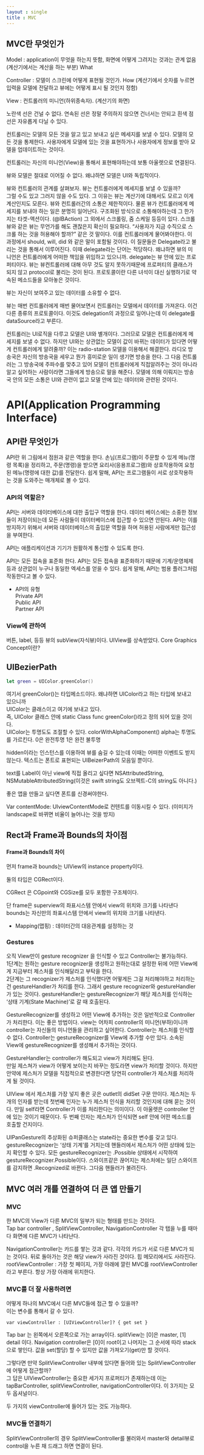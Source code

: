 ```yaml
---
layout : single
title : MVC
---
```


## MVC란 무엇인가
Model : application이 무엇을 하는지 뜻함, 화면에 어떻게 그려지는 것과는 관계 없음 (계산기에서는 계산을 하는 부분) What

Controller : 모델이 스크린에 어떻게 표현될 것인가. How (계산기에서 숫자를 누르면 입력을 모델에 전달하고 뷰에는 어떻게 표시 될 것인지 정함)

View : 컨트롤러의 미니언(하위종속자). (계산기의 화면)
  
노란색 선은 건널 수 없다. 연속된 선은 정말 주의하지 않으면 건너서는 안되고 흰색 점선은 자유롭게 다닐 수 있다. 

컨트롤러는 모델의 모든 것을 알고 있고 보내고 싶은 메세지를 보낼 수 있다. 
모델의 모든 것을 통제한다. 사용자에게 모델에 있는 것을 표현하거나 사용자에게 정보를 받아 모델을 업데이트하는 것이다. 

컨트롤러는 자신의 미니언(View)을 통해서 표현해야하는데 보통 아울렛으로 연결된다.

뷰와 모델은 절대로 이어질 수 없다. 왜냐하면 모델은 UI와 독립적이다. 

뷰와 컨트롤러의 관계를 살펴보자. 뷰는 컨트롤러에게 메세지를 보낼 수 있을까?  
그럴 수도 있고 그러지 않을 수도 있다. 그 이유는 뷰는 계산기에 대해서도 모르고 이게 계산인지도 모른다. 뷰와 컨트롤러간의 소통은 제한적이다. 물론 뷰가 컨트롤러에게 메세지를 보내야 하는 일은 분명히 일어난다. 구조화된 방식으로 소통해야하는데 그 한가지는 타겟-액션이다. (@IBAction) 그 외에서 스크롤링, 줌 스케일 등등이 있다. 스크롤뷰와 같은 뷰는 무언가를 해도 괜찮은지 확신이 필요하다. “사용자가 지금 수직으로 스크롤 하는 것을 허용해야 할까?” 같은 것 말이다. 이를 컨트롤러에게 물어봐야한다. 이 과정에서 should, will, did 와 같은 말이 포함될 것이다. 이 질문들은 Delegate라고 불리는 것을 통해서 이루어진다. 이때 delegate라는 단어는 적당하다. 왜냐하면 뷰의 미니언은 컨트롤러에게 어떠한 책임을 위임하고 있으니까. delegate는 뷰 안에 있는 프로퍼티이다. 뷰는 뷰컨트롤러에 대해 아무 것도 알지 못하기때문에 프로퍼티의 클래스가 되지 않고 protocol로 불리는 것이 된다. 프로토콜이란 다른 녀석이 대신 실행하기로 약속된 메소드들을 모아놓은 것이다.   

뷰는 자신이 보여주고 있는 데이터를 소유할 수 없다. 

뷰는 매번 컨트롤러에게 매번 물어보면서 컨트롤러는 모델에서 데이터를 가져온다.  이건 다른 종류의 프로토콜이다. 이것도 delegation의 과정으로 일어나는데 이 delegate를 dataSource라고 부른다.

컨트롤러는 UI로직을 다루고 모델은 UI와 별개이다. 그러므로 모델은 컨트롤러에게 메세지를 보낼 수 없다. 하지만 UI와는 상관없는 모델이 값이 바뀌는 데이터가 있다면 어떻게 컨트롤러에게 알려줄까? 이는 radio-station 모델을 이용해서 해결한다. 라디오 방송국은 자신의 방송국을 세우고 뭔가 흥미로운 일이 생기면 방송을 한다. 그 다음 컨트롤러는 그 방송국에 주파수를 맞추고 있어 모델이 컨트롤러에게 직접알려주는 것이 아니라 알고 싶어하는 사람이라면 그들에게 방송으로 말을 해준다. 모델에 의해 이뤄지는 방송국 안의 모든 소통은 UI와 관련이 없고 모델 안에 있는 데이터와 관련된 것이다. 













# API(Application Programming Interface)
## API란 무엇인가
API란 위 그림에서 점원과 같은 역할을 한다. 손님(프로그램)이 주문할 수 있게 메뉴(명령 목록)을 정리하고, 주문(명령)을 받으면 요리사(응용프로그램)와 상호작용하여 요청된 메뉴(명령에 대한 값)를 전달한다. 쉽게 말해, API는 프로그램들이 서로 상호작용하는 것을 도와주는 매개체로 볼 수 있다. 

### API의 역할은?  
API는 서버와 데이터베이스에 대한 출입구 역할을 한다. 
데이터 베이스에는 소중한 정보들이 저장이되는데 모든 사람들이 데이터베이스에 접근할 수 있으면 안된다. API는 이를 방지하기 위해서 서버와 데이터베이스의 출입문 역할을 하며 허용된 사람에게만 접근성을 부여한다. 

API는 애플리케이션과 기기가 원활하게 통신할 수 있도록 한다.

API는 모든 접속을 표준화 한다. 
API는 모든 접속을 표준화하기 때문에 기계/운영체제 등과 상관없이 누구나 동일한 엑세스를 얻을 수 있다. 쉽게 말해, API는 범용 플러그처럼 작동한다고 볼 수 있다. 

- API의 유형  
Private API  
Public API  
Partner API 

### View에 관하여 

버튼, label, 등등 뷰의 subView(자식뷰)이다. UIView를 상속받았다. 
 Core Graphics Concept이란?


## UIBezierPath
```swift
let green = UIColor.greenColor()
```
여기서 greenColor()는 타입메소드이다. 왜냐하면 UIColor라고 하는 타입에 보내고 있으니까   
UIColor는 클래스이고 여기에 보내고 있다.  
즉, UIColor 클래스 안에 static Class func greenColor()라고 정의 되어 있을 것이다.  
UIColor는 투명도도 조절할 수 있다. colorWithAlphaComponent()
alpha는 투명도를 가르킨다. 0은 완전투명 1은 완전 불투명

hidden이라는 인스턴스를 이용하여 뷰를 숨길 수 있는데 이때는 어떠한 이벤트도 받지 않는다. 
텍스트는 폰트로 표현되는 UIBeizerPath의 모음일 뿐이다. 

text를 Label이 아닌 view에 직접 올리고 싶다면 NSAttributedString, NSMutableAttributedString(이것은 swift string도 오브젝트-C의 string도 아니다.) 

 좋은 앱을 만들고 싶다면 폰트를 신경써야한다. 

Var contentMode: UIviewContentMode로 컨텐트를 이동시킬 수 있다. (이미지가 landscape로 바뀌면 비율이 늘어나는 것을 방지)


## Rect과 Frame과 Bounds의 차이점 

####  Frame과 Bounds의 차이
먼저 frame과 bounds는 UIView의 instance property이다. 

둘의 타입은 CGRect이다. 

CGRect 은 CGpoint와 CGSize를 모두 포함한 구조체이다. 

단 frame은 superview의 좌표시스템 안에서 view의 위치와 크기를 나타낸다
bounds는 자신만의 좌표시스템 안에서 view의 위치와 크기를 나타낸다. 

- Mapping(맵핑) : 데이터간의 대응관계를 설정하는 것 

### Gestures
오직 View만이 gesture recognizer 을 인식할 수 있고 Controller는 불가능하다.   
1단계는 원하는 gesture recognizer을 생성하고 원하는대로 설정한 뒤에 어떤 View에게 지금부터 제스처를 인식해달라고 부탁을 한다.  
2단계는 그 recognizer가 제스처를 인식했다면 어떻게든 그걸 처리해야하고 처리하는건 gestureHandler가 처리를 한다. 그래서 gesture recognizer와 gestureHandler가 있는 것이다. gestureHandler는 gestureRecognizer가 해당 제스처를 인식하는 ‘상태 기계(State Machine)’로 갈 때 호출된다.  

GestureRecognizer를 생성하고 어떤 View에 추가하는 것은 일반적으로 Controller가 처리한다. 이는 좋은 방법이다. view는 어차피 controller의 미니언(부하)이니까 controller는 자신들의 미니언들을 관리하고 싶어한다. Controller는 제스처를 인식할 수 없다. Controller는  gestureRecognizer를 View에 추가할 수만 있다. 소속된 View에 gestureRecognizer를 생성해서 추가하는 것이다. 

GestureHandler는 controller가 해도되고 view가 처리해도 된다.  
만일 제스쳐가 view가 어떻게 보이는지 바꾸는 정도라면 view가 처리할 것이다. 
하지만 안약에 제스처가 모델을 직접적으로 변경한다면 당연히 controller가 제스처를 처리하게 될 것이다. 

UIView 에서 제스처를 가장 넣지 좋은 곳은 outlet의 didSet 구문 안이다. 
제스처는 두개의 인자를 받는데 첫번째 인자는 누가 제스처 인식을 처리할 것인지에 대해 묻는 것이다. 만일 self라면 Controller가 이를 처리한다는 의미이다. 이 아울렛은 controller 안에 있는 것이기 때문이다. 두 번째 인자는 제스처가 인식되면 self 안에 어떤 메소드를 호출할 건지이다. 

UIPanGesture의 추상화된 슈퍼클래스는 state라는 중요한 변수를 갖고 있다. gestureRecognizer는 ‘상태 기계’를 거치는데 핸들러에서 제스처가 어떤 상태에 있는지 확인할 수 있다. 모든 gestureRecognizer는 .Possible 상태에서 시작하여 gestureRecognizer.Possible이다. 스와이프같은 끊어지는 제스처에는 일단 스와이프를 감지하면 .Recognized로 바뀐다. 그다음 핸들러가 불려진다. 


## MVC 여러 개를 연결하여 더 큰 앱 만들기
### MVC
한 MVC의 View가 다른 MVC의 일부가 되는 형태를 만드는 것이다.  
Tap bar controller , SplitViewController, NavigationController
각 탭을 누를 때마다 화면에 다른 MVC가 나타난다. 
 
NavigationController는 카드를 쌓는 것과 같다. 각각의 카드가 서로 다른 MVC가 되는 것이다. 
뒤로 돌아가는 것은 해당 view가 사라진 것이다. 힙 메모리에서도 사라진다. 
rootViewController : 가장 첫 페이지, 가장 아래에 깔린 MVC를 rootViewController 라고 부른다. 항상 가장 아래에 위치한다. 


### MVC를 더 잘 사용하려면
어떻게 하나의 MVC에서 다른 MVC들에 접근 할 수 있을까?  
이는 변수를 통해서 갈 수 있다.  
```
var viewController : [UIViewController]? { get set }
```  
Tap bar 는 왼쪽에서 오른쪽으로 가는 array이다. 
splitView는 [0]은 master, [1] detail 이다. 
Navigation controller은 [0]이 root이고 나머지는 그 순서에 따라 stack으로 쌓인다. 
값을 set(할당) 할 수 있지만 값을 가져오기(get)만 할 것이다. 

그렇다면 만약 SplitViewController 내부에 있다면 들어와 있는 SplitViewController에 어떻게 접근할까?  
그 답은 UIViewController는 중요한 세가지 프로퍼티가 존재하는데 이는 tapBarController, splitViewController, navigationController이다. 이 3가지는 모두 옵셔널이다.  
  
두 가지의 viewController에 들어가 있는 것도 가능하다. 

### MVC들 연결하기 

SplitViewController의 경우 SplitViewController를 불러와서 master와 detail뷰로 control을 누른 채 드래그 하면 연결이 된다.   

